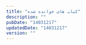 ```yaml
---
title: "کتاب های خوانده شده"
description: ""
pubDate: "14031217"
updatedDate: "14031217"
version: ""
---
```

